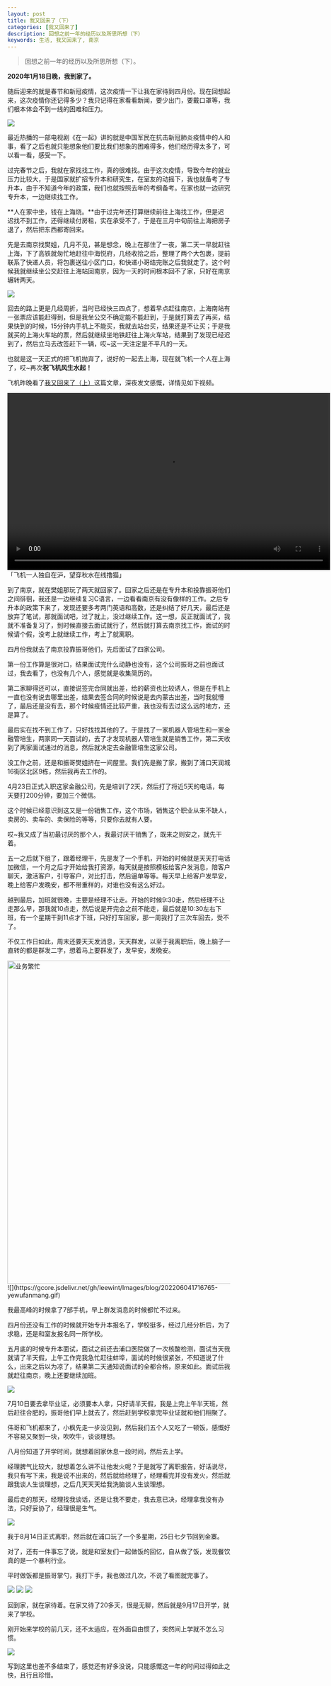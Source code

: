 ```yaml
---
layout: post
title: 我又回来了（下）
categories: [我又回来了]
description: 回想之前一年的经历以及所思所想（下）
keywords: 生活, 我又回来了, 南京
---
```


> 回想之前一年的经历以及所思所想（下）。

**2020年1月18日晚，我到家了。**

随后迎来的就是春节和新冠疫情，这次疫情一下让我在家待到四月份。现在回想起来，这次疫情你还记得多少？我只记得在家看看新闻，要少出门，要戴口罩等，我们根本体会不到一线的困难和压力。

![](https://gcore.jsdelivr.net/gh/leewint/Images/blog/202206041709431-kangjiyiqing.jpeg)

最近热播的一部电视剧《在一起》讲的就是中国军民在抗击新冠肺炎疫情中的人和事，看了之后也就只能想象他们要比我们想象的困难得多，他们经历得太多了，可以看一看，感受一下。

过完春节之后，我就在家找找工作，真的很难找。由于这次疫情，导致今年的就业压力比较大，于是国家就扩招专升本和研究生，在室友的动摇下，我也就备考了专升本，由于不知道今年的政策，我们也就按照去年的考纲备考。在家也就一边研究专升本，一边继续找工作。

**人在家中坐，钱在上海烧。**由于过完年还打算继续前往上海找工作，但是迟迟找不到工作，还得继续付房租，实在承受不了，于是在三月中旬前往上海把房子退了，然后把东西都寄回来。

先是去南京找樊姐，几月不见，甚是想念，晚上在那住了一夜，第二天一早就赶往上海，下了高铁就匆忙地赶往中海悦府，几经收拾之后，整理了两个大包裹，提前联系了快递人员，将包裹送往小区门口，和快递小哥结完账之后我就走了。这个时候我就继续坐公交赶往上海站回南京，因为一天的时间根本回不了家，只好在南京辗转两天。

![](https://gcore.jsdelivr.net/gh/leewint/Images/blog/202206041710942-zhonghaiyuefu.jpg)

回去的路上更是几经周折，当时已经快三四点了，想着早点赶往南京，上海南站有一张票应该能赶得到，但是我坐公交不确定能不能赶到，于是就打算去了再买，结果快到的时候，15分钟内手机上不能买，我就去站台买，结果还是不让买；于是我就买的上海火车站的票，然后就继续坐地铁赶往上海火车站，结果到了发现已经迟到了，然后立马去改签赶下一辆，哎~这一天注定是不平凡的一天。

也就是这一天正式的把飞机抛弃了，说好的一起去上海，现在就飞机一个人在上海了，哎~再次**祝飞机风生水起！**

飞机昨晚看了[我又回来了（上）](https://mp.weixin.qq.com/s?__biz=Mzg4MzExMTczNQ==&mid=2247484123&idx=1&sn=9cb0a5b22eda216a019d46d707b3583d&chksm=cf4d2083f83aa995fc65d8530a725583b3b10c62a0720163ebf674bac411742c1d3cee11a7d0&scene=21#wechat_redirect)这篇文章，深夜发文感慨，详情见如下视频。

<video src="https://gcore.jsdelivr.net/gh/leewint/Images/blog/202206041714864-feijilumao.mp4" controls="controls" width="730" height="400">您的浏览器不支持播放该视频！</video>
「飞机一人独自在沪，望穿秋水在线撸猫」

到了南京，就在樊姐那玩了两天就回家了。回家之后还是在专升本和投靠振哥他们之间徘徊，我还是一边继续复习C语言，一边看看南京有没有像样的工作。之后专升本的政策下来了，发现还要多考两门英语和高数，还是纠结了好几天，最后还是放弃了笔试，那就面试吧，过了就上，没过继续工作。这一想，反正就面试了，我就不准备复习了，到时候直接去面试就行了，然后就打算去南京找工作，面试的时候请个假，没考上就继续工作，考上了就离职。

四月份我就去了南京投靠振哥他们，先后面试了四家公司。

第一份工作算是很对口，结果面试完什么动静也没有，这个公司振哥之前也面试过，我去看了，也没有几个人，感觉就是收集简历的。

第二家聊得还可以，直接说签完合同就出差，给的薪资也比较诱人，但是在手机上一直也没有说去哪里出差，结果去签合同的时候说是去内蒙古出差，当时我就懵了，最后还是没有去，那个时候疫情还比较严重，我也没有去过这么远的地方，还是算了。

最后实在找不到工作了，只好找找其他的了。于是找了一家机器人管培生和一家金融管培生，两家同一天面试的，去了才发现机器人管培生就是销售工作，第二天收到了两家面试通过的消息，然后就决定去金融管培生这家公司。

没工作之前，还是和振哥樊姐挤在一间屋里。我们先是搬了家，搬到了浦口天润城16街区北区9栋，然后我再去工作的。

4月23日正式入职这家金融公司，先是培训了2天，然后打了将近5天的电话，每天要打200分钟，要加三个微信。

这个时候已经意识到这又是一份销售工作，这个市场，销售这个职业从来不缺人，卖房的、卖车的、卖保险的等等，只要你去就有人要。

哎~我又成了当初最讨厌的那个人，我最讨厌干销售了，既来之则安之，就先干着。

五一之后就下组了，跟着经理干，先是发了一个手机，开始的时候就是天天打电话加微信，一个月之后才开始给我打资源，每天就是按照模板给客户发消息，陪客户聊天，激活客户，引导客户，对比打击，然后逼单等等。每天早上给客户发早安，晚上给客户发晚安，都不带重样的，对谁也没有这么好过。

越到最后，加班就很晚，主要是经理不让走。开始的时候9:30走，然后经理不让走那么早，那我就10点走，然后说是开完会之前不能走，最后就是10:30左右下班，有一个星期干到11点才下班，只好打车回家，那一周我打了三次车回去，受不了。

不仅工作日如此，周末还要天天发消息，天天群发，以至于我离职后，晚上脑子一直转的都是群发二字，想着马上要群发了，发早安，发晚安。

<img src="https://gcore.jsdelivr.net/gh/leewint/Images/blog/202206041716765-yewufanmang.gif" alt="业务繁忙" height="730" width="730">
![](https://gcore.jsdelivr.net/gh/leewint/Images/blog/202206041716765-yewufanmang.gif)

我最高峰的时候拿了7部手机，早上群发消息的时候都忙不过来。

四月份还没有工作的时候就开始专升本报名了，学校挺多，经过几经分析后，为了求稳，还是和室友报名同一所学校。

五月底的时候专升本面试，面试之前还去浦口医院做了一次核酸检测，面试当天我就请了半天假，上午工作完我急忙赶往蚌埠，面试的时候很紧张，不知道说了什么，出来之后以为凉了，结果第二天通知说面试的全都合格，原来如此。面试后我就赶往南京，晚上还要继续加班。

![](https://gcore.jsdelivr.net/gh/leewint/Images/blog/202206041717825-7610.png)

7月10日要去拿毕业证，必须要本人拿，只好请半天假，我是上完上午半天班，然后赶往合肥的，振哥他们早上就去了，然后赶到学校拿完毕业证就和他们相聚了。

伟哥和飞机都来了，小枫先走一步没见到，然后我们五个人又吃了一顿饭，感慨好不容易又聚到一块，吹吹牛，谈谈理想。

八月份知道了开学时间，就想着回家休息一段时间，然后去上学。

经理脾气比较大，就想着怎么讲不让他发火呢？于是就写了离职报告，好话说尽，我只有写下来，我是说不出来的，然后就给经理了，经理看完并没有发火，然后就跟我谈人生谈理想，之后几天天天给我洗脑谈人生谈理想。

最后走的那天，经理找我谈话，还是让我不要走，我去意已决，经理拿我没有办法，只好妥协了，经理很是生气。

![](https://gcore.jsdelivr.net/gh/leewint/Images/blog/202206041718510-20200813paishe.jpg)

我于8月14日正式离职，然后就在浦口玩了一个多星期，25日七夕节回到金寨。

对了，还有一件事忘了说，就是和室友们一起做饭的回忆，自从做了饭，发现餐饮真的是一个暴利行业。

平时做饭都是振哥掌勺，我打下手，我也做过几次，不说了看图就完事了。

![](https://gcore.jsdelivr.net/gh/leewint/Images/blog/202206041719274-zuofan.jpg)
![](https://gcore.jsdelivr.net/gh/leewint/Images/blog/202206041719755-zuofan.jpg)
![](https://gcore.jsdelivr.net/gh/leewint/Images/blog/202206041720828-zuofan.jpg)

回到家，就在家待着。在家又待了20多天，很是无聊，然后就是9月17日开学，就来了学校。

刚开始来学校的前几天，还不太适应，在外面自由惯了，突然间上学就不怎么习惯。

![](https://gcore.jsdelivr.net/gh/leewint/Images/blog/202206041721575-ankesushe.jpg)

写到这里也差不多结束了，感觉还有好多没说，只能感慨这一年的时间过得如此之快，且行且珍惜。
